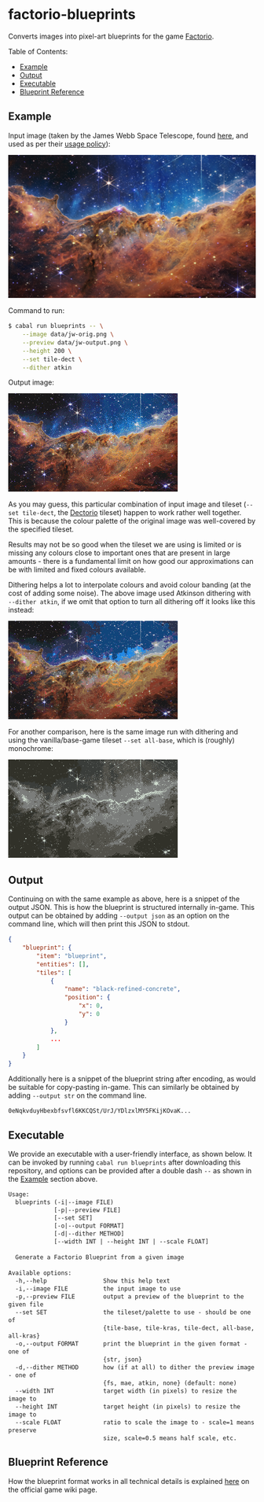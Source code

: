 # factorio-blueprints

Converts images into pixel-art blueprints for the game [Factorio][factorio].

Table of Contents:

- [Example](#example)
- [Output](#output)
- [Executable](#executable)
- [Blueprint Reference](#blueprint-reference)

## Example

Input image (taken by the James Webb Space Telescope, found [here][jw-link],
and used as per their [usage policy][jw-usage]):

![Input Image](data/jw-orig.png)

Command to run:

```sh
$ cabal run blueprints -- \
    --image data/jw-orig.png \
    --preview data/jw-output.png \
    --height 200 \
    --set tile-dect \
    --dither atkin
```

Output image:

![Output Image Dectorio](data/jw-output-dect.png)

As you may guess, this particular combination of input image and tileset
(`--set tile-dect`, the [Dectorio][dectorio] tileset) happen to work
rather well together. This is because the colour palette of the original
image was well-covered by the specified tileset.

Results may not be so good when the tileset we are using is limited or is
missing any colours close to important ones that are present in large
amounts - there is a fundamental limit on how good our approximations can
be with limited and fixed colours available.

Dithering helps a lot to interpolate colours and avoid colour banding (at the
cost of adding some noise). The above image used Atkinson dithering
with `--dither atkin`, if we omit that option to turn all dithering off it
looks like this instead:

![Output Image Dectorio](data/jw-output-dect-no-dither.png)

For another comparison, here is the same image run with dithering and using
the vanilla/base-game tileset `--set all-base`, which is (roughly) monochrome:

![Output Image Base](data/jw-output-base.png)

## Output

Continuing on with the same example as above, here is a snippet of the
output JSON. This is how the blueprint is structured internally in-game.
This output can be obtained by adding `--output json` as an option on the
command line, which will then print this JSON to stdout.

```json
{
    "blueprint": {
        "item": "blueprint",
        "entities": [],
        "tiles": [
            {
                "name": "black-refined-concrete",
                "position": {
                    "x": 0,
                    "y": 0
                }
            },
            ...
        ]
    }
}
```

Additionally here is a snippet of the blueprint string after encoding, as
would be suitable for copy-pasting in-game. This can similarly be obtained by
adding `--output str` on the command line.

```
0eNqkvduyHbexbfsvfl6KKCQSt/UrJ/YDlzxlMY5FKijKOvaK...
```

## Executable

We provide an executable with a user-friendly interface, as shown below.
It can be invoked by running `cabal run blueprints` after downloading
this repository, and options can be provided after a double dash `--` as
shown in the [Example](#example) section above.

```
Usage:
  blueprints (-i|--image FILE)
             [-p|--preview FILE]
             [--set SET]
             [-o|--output FORMAT]
             [-d|--dither METHOD]
             [--width INT | --height INT | --scale FLOAT]

  Generate a Factorio Blueprint from a given image

Available options:
  -h,--help                Show this help text
  -i,--image FILE          the input image to use
  -p,--preview FILE        output a preview of the blueprint to the given file
  --set SET                the tileset/palette to use - should be one of
                           {tile-base, tile-kras, tile-dect, all-base, all-kras}
  -o,--output FORMAT       print the blueprint in the given format - one of
                           {str, json}
  -d,--dither METHOD       how (if at all) to dither the preview image - one of
                           {fs, mae, atkin, none} (default: none)
  --width INT              target width (in pixels) to resize the image to
  --height INT             target height (in pixels) to resize the image to
  --scale FLOAT            ratio to scale the image to - scale=1 means preserve
                           size, scale=0.5 means half scale, etc.
```

## Blueprint Reference

How the blueprint format works in all technical details is explained
[here][wiki] on the official game wiki page.

[jw-link]: https://webbtelescope.org/contents/media/images/2022/031/01G77PKB8NKR7S8Z6HBXMYATGJ
[jw-usage]: https://webbtelescope.org/copyright
[wiki]: https://wiki.factorio.com/Blueprint_string_format
[dectorio]: https://mods.factorio.com/mod/Dectorio
[factorio]: https://factorio.com/
